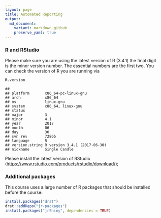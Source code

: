```yaml
---
layout: page
title: Automated Reporting
output:
  md_document:
    variant: markdown_github
    preserve_yaml: true
---
```


### R and RStudio

Please make sure you are using the latest version of R (3.4.1) the final digit is the minor version number. The essential numbers are the first two. You can check the version of R you are running via

``` r
R.version
```

    ##                _                           
    ## platform       x86_64-pc-linux-gnu         
    ## arch           x86_64                      
    ## os             linux-gnu                   
    ## system         x86_64, linux-gnu           
    ## status                                     
    ## major          3                           
    ## minor          4.1                         
    ## year           2017                        
    ## month          06                          
    ## day            30                          
    ## svn rev        72865                       
    ## language       R                           
    ## version.string R version 3.4.1 (2017-06-30)
    ## nickname       Single Candle

Please install the latest version of RStudio (<https://www.rstudio.com/products/rstudio/download/>);

### Additional packages

This course uses a large number of R packages that should be installed before the course:

``` r
install.packages("drat")
drat::addRepo("jr-packages")
install.packages("jrShiny", dependencies = TRUE)
```

